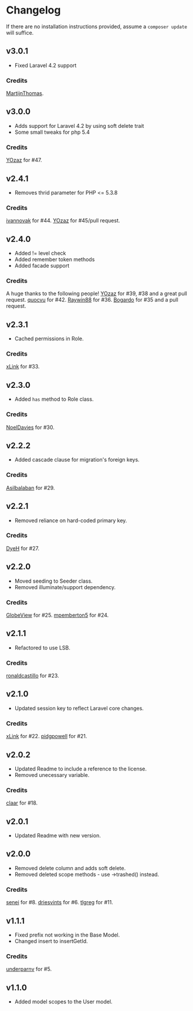 # Changelog

If there are no installation instructions provided, assume a ```composer update``` will suffice.

## v3.0.1
+ Fixed Laravel 4.2 support

### Credits
[MartijnThomas](https://github.com/MartijnThomas).

## v3.0.0
+ Adds support for Laravel 4.2 by using soft delete trait
+ Some small tweaks for php 5.4

### Credits
[YOzaz](https://github.com/YOzaz) for #47.

## v2.4.1
+ Removes thrid parameter for PHP <= 5.3.8

### Credits
[ivannovak](https://github.com/ivannovak) for #44.
[YOzaz](https://github.com/YOzaz) for #45/pull request.

## v2.4.0
+ Added != level check
+ Added remember token methods
+ Added facade support

### Credits
A huge thanks to the following people!
[YOzaz](https://github.com/YOzaz) for #39, #38 and a great pull request.
[quocvu](https://github.com/quocvu) for #42.
[Raywin88](https://github.com/Raywin88) for #36.
[Bogardo](https://github.com/Bogardo) for #35 and a pull request.

## v2.3.1
+ Cached permissions in Role.

### Credits
[xLink](https://github.com/xLink) for #33.

## v2.3.0
+ Added `has` method to Role class.

### Credits
[NoelDavies](https://github.com/NoelDavies) for #30.

## v2.2.2
+ Added cascade clause for migration's foreign keys.

### Credits
[Asilbalaban](https://github.com/asilbalaban) for #29.

## v2.2.1
+ Removed reliance on hard-coded primary key.

### Credits
[DyeH](https://github.com/DyeH) for #27.

## v2.2.0
+ Moved seeding to Seeder class.
+ Removed illuminate/support dependency.

### Credits
[GlobeView](https://github.com/GlobeView) for #25.
[mpemberton5](https://github.com/mpemberton5) for #24.

## v2.1.1
+ Refactored to use LSB.

### Credits
[ronaldcastillo](https://github.com/ronaldcastillo) for #23.

## v2.1.0
+ Updated session key to reflect Laravel core changes.

### Credits
[xLink](https://github.com/xLink) for #22.
[pidgpowell](https://github.com/pidgpowell) for #21.

## v2.0.2
+ Updated Readme to include a reference to the license.
+ Removed unecessary variable.

### Credits
[claar](https://github.com/claar) for #18.

## v2.0.1
+ Updated Readme with new version.

## v2.0.0
+ Removed delete column and adds soft delete.
+ Removed deleted scope methods - use ->trashed() instead.

### Credits
[senei](https://github.com/senei) for #8.
[driesvints](https://github.com/driesvints) for #6.
[tlgreg](https://github.com/tlgreg) for #11.

## v1.1.1
+ Fixed prefix not working in the Base Model.
+ Changed insert to insertGetId.

### Credits
[underparnv](https://github.com/underparnv) for #5.

## v1.1.0
+ Added model scopes to the User model.